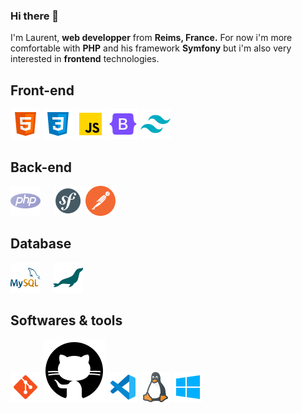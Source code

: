 ### Hi there 👋

I'm Laurent, **web developper** from **Reims, France.** For now i'm more comfortable with **PHP** and his framework **Symfony** but i'm also very interested in **frontend** technologies.

## Front-end
![HTML5](https://github.com/Laurent-Finana/Laurent-Finana/blob/main/img/icons8-html-48.png)
![CSS3](https://github.com/Laurent-Finana/Laurent-Finana/blob/main/img/icons8-css-48.png)
![JavaScript](https://github.com/Laurent-Finana/Laurent-Finana/blob/main/img/icons8-javascript-48.png)
![Bootstrap](https://github.com/Laurent-Finana/Laurent-Finana/blob/main/img/icons8-bootstrap-48.png)
![Tailwind CSS](https://github.com/Laurent-Finana/Laurent-Finana/blob/main/img/icons8-tailwind-css-48.png)

## Back-end

![PHP](https://github.com/Laurent-Finana/Laurent-Finana/blob/main/img/icons8-php-48.png) &nbsp; &nbsp;
![Symfony](https://github.com/Laurent-Finana/Laurent-Finana/blob/main/img/icons8-symfony-48.png)
![Postman](https://github.com/Laurent-Finana/Laurent-Finana/blob/main/img/icons8-postman-is-the-only-complete-api-development-environment-48.png)

## Database
![MySQL](https://github.com/Laurent-Finana/Laurent-Finana/blob/main/img/icons8-mysql-an-open-source-relational-database-management-system-48.png) &nbsp; &nbsp;
![MariaDB](https://github.com/Laurent-Finana/Laurent-Finana/blob/main/img/icons8-mariadb-48.png)

## Softwares & tools
![Git](https://github.com/Laurent-Finana/Laurent-Finana/blob/main/img/icons8-git-48.png)
![GitHub](https://github.com/Laurent-Finana/Laurent-Finana/blob/main/img/icons8-github.svg)
![VSCode](https://github.com/Laurent-Finana/Laurent-Finana/blob/main/img/icons8-visual-studio-code-48.png)
![Linux](https://github.com/Laurent-Finana/Laurent-Finana/blob/main/img/icons8-linux-48.png)
![Windows](https://github.com/Laurent-Finana/Laurent-Finana/blob/main/img/icons8-windows-48.png)
